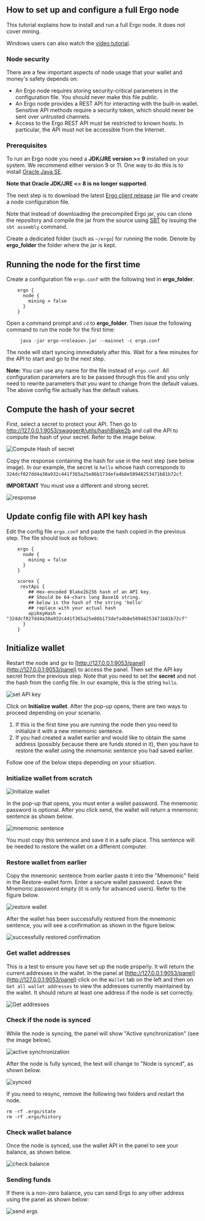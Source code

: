 ## How to set up and configure a full Ergo node

This tutorial explains how to install and run a full Ergo node. It does not cover mining. 

Windows users can also watch the [video tutorial](https://www.youtube.com/watch?v=fpEDJ1CM6ns). 

### Node security

There are a few important aspects of node usage that your wallet and money's safety depends on:

* An Ergo node requires storing security-critical parameters in the configuration file. You should never make this file public.
* An Ergo node provides a REST API for interacting with the built-in wallet. Sensitive API methods require a security token, which should never be sent over untrusted channels.
* Access to the Ergo REST API must be restricted to known hosts. In particular, the API must not be accessible from the Internet.

### Prerequisites
To run an Ergo node you need a **JDK/JRE version >= 9** installed on your system. We recommend either version 9 or 11. One way to do this is to install [Oracle Java SE](https://www.oracle.com/technetwork/java/javase/overview/index.html).

**Note that Oracle JDK/JRE <= 8 is no longer supported**. 

The next step is to download the latest [Ergo client release](https://github.com/ergoplatform/ergo/releases/) jar file and create a node configuration file.

Note that instead of downloading the precompiled Ergo jar, you can clone the repository and compile the jar from the source using [SBT](https://www.scala-sbt.org/) by issuing the `sbt assembly` command.

Create a dedicated folder (such as `~/ergo`) for running the node.
Denote by **ergo_folder** the folder where the jar is kept. 
 
## Running the node for the first time

Create a configuration file `ergo.conf` with the following text in **ergo_folder**. 
```
	ergo {
	  node {
	    mining = false
	  }
	}
```
Open a command prompt and `cd` to **ergo_folder**. Then issue the following command to run the node for the first time:
```
     java -jar ergo-<release>.jar --mainnet -c ergo.conf
```
The node will start syncing immediately after this. Wait for a few minutes for the API to start and go to the next step.

**Note:** You can use any name for the file instead of `ergo.conf`. All configuration parameters are to be passed through this file and you only need to rewrite parameters that you want to change from the default values. The above config file actually has the default values. 

## Compute the hash of your secret

First, select a secret to protect your API. 
Then go to http://127.0.0.1:9053/swagger#/utils/hashBlake2b and call the API to compute the hash of your secret. Refer to the image below.

![Compute Hash of secret](https://user-images.githubusercontent.com/23208922/69916676-ed233400-1483-11ea-8582-f61c38478d31.png)

Copy the response containing the hash for use in the next step (see below image). In our example, the secret is `hello` whose hash corresponds to `324dcf027dd4a30a932c441f365a25e86b173defa4b8e58948253471b81b72cf`. 

**IMPORTANT** You must use a different and strong secret. 

![response](https://user-images.githubusercontent.com/23208922/69916509-c3690d80-1481-11ea-869f-630cd59cc525.png)

## Update config file with API key hash

Edit the config file `ergo.conf` and paste the hash copied in the previous step. The file should look as follows:
```
	ergo {
	  node {
	    mining = false
	  }
	}
	
	scorex {
	 restApi {
	    ## Hex-encoded Blake2b256 hash of an API key. 
	    ## Should be 64-chars long Base16 string.
	    ## below is the hash of the string 'hello'
	    ## replace with your actual hash 
	    apiKeyHash = "324dcf027dd4a30a932c441f365a25e86b173defa4b8e58948253471b81b72cf"
	  }
	}
```
## Initialize wallet

Restart the node and go to [http://127.0.0.1:9053/panel](http://127.0.0.1:9053/panel) to access the panel. Then set the API key secret from the previous step. Note that you need to set the **secret** and not the hash from the config file. In our example, this is the string `hello`. 

![set API key](https://user-images.githubusercontent.com/23208922/69916579-b7ca1680-1482-11ea-880e-251c8139a613.png)

Click on **Initialize wallet**. After the pop-up opens, there are two ways to proceed depending on your scenario.

1. If this is the first time you are running the node then you need to initialize it with a new mnemonic sentence.
2. If you had created a wallet earlier and would like to obtain the same address (possibly because there are funds stored in it), then you have to restore the wallet using the mnemonic sentence you had saved earlier. 

Follow one of the below steps depending on your situation. 
 
### Initialize wallet from scratch

![Initialize wallet](https://user-images.githubusercontent.com/23208922/69916584-d4fee500-1482-11ea-838c-e8aba9f41c76.png)

In the pop-up that opens, you must enter a wallet password. The mnemonic password is optional. After you click send, the wallet will return a mnemonic sentence as shown below. 

![mnemonic sentence](https://user-images.githubusercontent.com/23208922/69916693-2360b380-1484-11ea-9366-1bf9eb0f8b30.png)

You must copy this sentence and save it in a safe place. This sentence will be needed to restore the wallet on a different computer.

### Restore wallet from earlier

Copy the mnemonic sentence from earlier paste it into the "Mnemonic" field in the Restore-wallet form. Enter a secure wallet password. Leave the Mnemonic password empty (it is only for advanced users). Refer to the figure below.

![restore wallet](https://user-images.githubusercontent.com/23208922/71127599-66a37c00-2211-11ea-9b9e-9a69ac80c306.png)

After the wallet has been successfully restored from the mnemonic sentence, you will see a confirmation as shown in the figure below.

![successfully restored confirmation](https://user-images.githubusercontent.com/23208922/71127600-673c1280-2211-11ea-95eb-7c775c59180d.png)

### Get wallet addresses

This is a test to ensure you have set up the node properly. It will return the current addresses in the wallet. 
In the panel at [http://127.0.0.1:9053/panel](http://127.0.0.1:9053/panel) click on the `Wallet` tab on the left and then on `Get all wallet addresses` to view the addresses currently maintained by the wallet. It should return at least one address if the node is set correctly.

![Get addresses](https://user-images.githubusercontent.com/23208922/69978955-5b82f780-1553-11ea-85b6-413c63a46334.png)

### Check if the node is synced

While the node is syncing, the panel will show "Active synchronization" (see the image below).

![active synchronization](https://user-images.githubusercontent.com/23208922/71128146-94d58b80-2212-11ea-9010-5b61a91e8549.png)

After the node is fully synced, the text will change to "Node is synced", as shown below.

![synced](https://user-images.githubusercontent.com/23208922/71301767-8da4ae00-23c9-11ea-8fc0-a92a9d78b821.png)

If you need to resync, remove the following two folders and restart the node. 

```
rm -rf .ergo/state
rm -rf .ergo/history
```

### Check wallet balance

Once the node is synced, use the wallet API in the panel to see your balance, as shown below.

![check balance](https://user-images.githubusercontent.com/23208922/71127598-66a37c00-2211-11ea-9d53-f6d7738d1726.png)

### Sending funds

If there is a non-zero balance, you can send Ergs to any other address using the panel as shown below:

![send ergs](https://user-images.githubusercontent.com/23208922/71129066-a28c1080-2214-11ea-9806-7d768059980a.png)

